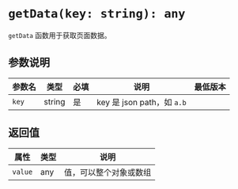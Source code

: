# `getData(key: string): any`

`getData` 函数用于获取页面数据。

## 参数说明

| 参数名 | 类型   | 必填 | 说明                       | 最低版本 |
| ------ | ------ | ---- | -------------------------- | -------- |
| `key`  | string | 是   | key 是 json path，如 `a.b` |          |

## 返回值

| 属性    | 类型 | 说明                   |
| ------- | ---- | ---------------------- |
| `value` | any  | 值，可以整个对象或数组 |
